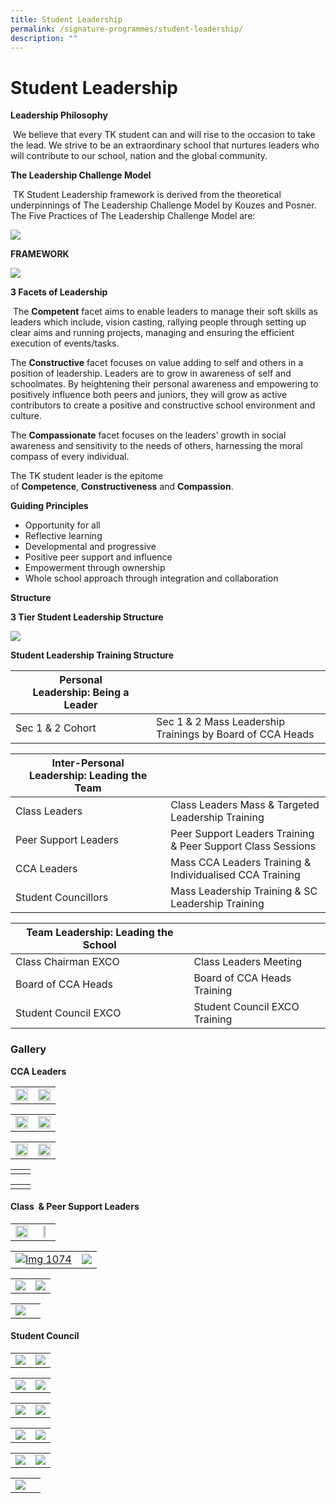```yaml
---
title: Student Leadership
permalink: /signature-programmes/student-leadership/
description: ""
---
```

# Student Leadership

**Leadership Philosophy**

 We believe that every TK student can and will rise to the occasion to take the lead. We strive to be an extraordinary school that nurtures leaders who will contribute to our school, nation and the global community.

**The Leadership Challenge Model**

 TK Student Leadership framework is derived from the theoretical underpinnings of The Leadership Challenge Model by Kouzes and Posner. The Five Practices of The Leadership Challenge Model are:

![](/images/Signature%20Programmes/Student%20Leadership/leadership-challenge-model.jpg)

**FRAMEWORK**

![](/images/Signature%20Programmes/Student%20Leadership/framework.png)

**3 Facets of Leadership**

 The **Competent** facet aims to enable leaders to manage their soft skills as leaders which include, vision casting, rallying people through setting up clear aims and running projects, managing and ensuring the efficient execution of events/tasks.

The **Constructive** facet focuses on value adding to self and others in a position of leadership. Leaders are to grow in awareness of self and schoolmates. By heightening their personal awareness and empowering to positively influence both peers and juniors, they will grow as active contributors to create a positive and constructive school environment and culture.

The **Compassionate** facet focuses on the leaders’ growth in social awareness and sensitivity to the needs of others, harnessing the moral compass of every individual.

The TK student leader is the epitome of **Competence**, **Constructiveness** and **Compassion**.

**Guiding Principles**

*   Opportunity for all
*   Reflective learning
*   Developmental and progressive
*   Positive peer support and influence
*   Empowerment through ownership
*   Whole school approach through integration and collaboration

**Structure**

**3 Tier Student Leadership Structure**

![](/images/Signature%20Programmes/Student%20Leadership/3-tier-Student-Leadership-Structure.png)

**Student Leadership Training Structure**

| Personal Leadership: **Being a Leader**  |   |
|---|---|
|  Sec 1 & 2 Cohort | Sec 1 & 2 Mass Leadership Trainings by Board of CCA Heads  |

|  Inter-Personal Leadership: **Leading the Team**                    |                                                             |
|----------------------|-------------------------------------------------------------|
| Class Leaders        | Class Leaders Mass & Targeted Leadership Training           |
| Peer Support Leaders | Peer Support Leaders Training & Peer Support Class Sessions |
| CCA Leaders          | Mass CCA Leaders Training & Individualised CCA Training     |
| Student Councillors  | Mass Leadership Training & SC Leadership Training           |

|  Team Leadership: **Leading the School**           |                               |
|----------------------|-------------------------------|
| Class Chairman EXCO  | Class Leaders Meeting         |
| Board of CCA Heads   | Board of CCA Heads Training   |
| Student Council EXCO | Student Council EXCO Training |

### **Gallery** 

**CCA Leaders**

|   |   |
|---|---|
| <a href="/images/Signature%20Programmes/Student%20Leadership/366-e1595236863306.jpg"> <img src="/images/Signature%20Programmes/Student%20Leadership/366-e1595236863306.jpg" style="width:100%"></a>  | <a href="/images/Signature%20Programmes/Student%20Leadership/IMG_2346.jpg"> <img src="/images/Signature%20Programmes/Student%20Leadership/IMG_2346.jpg" style="width:100%"></a>  |


|   |   |
|---|---|
| <a href="/images/Signature%20Programmes/Student%20Leadership/IMG_2473.jpg"> <img src="/images/Signature%20Programmes/Student%20Leadership/IMG_2473.jpg" style="width:100%"></a>  | <a href="/images/Signature%20Programmes/Student%20Leadership/IMG_2427.jpg"> <img src="/images/Signature%20Programmes/Student%20Leadership/IMG_2427.jpg" style="width:100%"></a>  |


|   |   |
|---|---|
| <a href="/images/Signature%20Programmes/Student%20Leadership/IMG_0929.jpg"> <img src="/images/Signature%20Programmes/Student%20Leadership/IMG_0929.jpg" style="width:100%"></a>  | <a href="/images/Signature%20Programmes/Student%20Leadership/IMG_0925.jpg"> <img src="/images/Signature%20Programmes/Student%20Leadership/IMG_0925.jpg" style="width:100%"></a>  |

|   |   |
|---|---|
|   |   |

|   |   |
|---|---|
|   |   |

  

#### Class  & Peer Support Leaders

|   |   |
|:---:|:---:|
| <a href="/images/Signature%20Programmes/Student%20Leadership/2C.jpeg"> <img src="/images/Signature%20Programmes/Student%20Leadership/2C.jpeg" style="width:100%"></a>  | <a href="/images/Signature%20Programmes/Student%20Leadership/IMG_0883.jpg"> <img src="/images/Signature%20Programmes/Student%20Leadership/IMG_0883.jpg" style="width:45%"></a>  |

 |   |   |
|---|---|
| [![Img 1074](/images/Signature%20Programmes/Student%20Leadership/IMG_1074.jpg)](/images/Signature%20Programmes/Student%20Leadership/IMG_1074.jpg) | [![](/images/Signature%20Programmes/Student%20Leadership/IMG_2353.jpg)](/images/Signature%20Programmes/Student%20Leadership/IMG_2353.jpg)  | 

 |   |   |
|---|---|
| [![](/images/Signature%20Programmes/Student%20Leadership/IMG_2371.jpg)](/images/Signature%20Programmes/Student%20Leadership/IMG_2371.jpg) | [![](/images/Signature%20Programmes/Student%20Leadership/IMG_2392.jpg)](/images/Signature%20Programmes/Student%20Leadership/IMG_2392.jpg)  | 
  
 |   |   |
|---|---|
| [![](/images/Signature%20Programmes/Student%20Leadership/IMG_2396.jpg)](/images/Signature%20Programmes/Student%20Leadership/IMG_2396.jpg) |  | 

#### Student Council

|   |   |
|---|---|
| [![](/images/Signature%20Programmes/Student%20Leadership/EXCO-2021-2022-scaled.jpg)](/images/Signature%20Programmes/Student%20Leadership/EXCO-2021-2022-scaled.jpg) | [![](/images/Signature%20Programmes/Student%20Leadership/SC-2019-v2.jpg)](/images/Signature%20Programmes/Student%20Leadership/SC-2019-v2.jpg)  | 

|   |   |
|---|---|
| [![](/images/Signature%20Programmes/Student%20Leadership/PHOTO-2020-03-26-13-23-16.jpg)](/images/Signature%20Programmes/Student%20Leadership/PHOTO-2020-03-26-13-23-16.jpg) | [![](/images/Signature%20Programmes/Student%20Leadership/PHOTO-2020-07-01-10-06-18.jpg)](/images/Signature%20Programmes/Student%20Leadership/PHOTO-2020-07-01-10-06-18.jpg)  | 

|   |   |
|---|---|
| [![](/images/Signature%20Programmes/Student%20Leadership/PHOTO-2019-06-06-11-03-21.jpg)](/images/Signature%20Programmes/Student%20Leadership/PHOTO-2019-06-06-11-03-21.jpg) | [![](/images/Signature%20Programmes/Student%20Leadership/IMG_2506-1350x1013.jpg)](/images/Signature%20Programmes/Student%20Leadership/IMG_2506-1350x1013.jpg)  | 
  

|   |   |
|---|---|
| [![](/images/Signature%20Programmes/Student%20Leadership/IMG_1205.jpg)](/images/Signature%20Programmes/Student%20Leadership/IMG_1205.jpg) | [![](/images/Signature%20Programmes/Student%20Leadership/IMG_0847.jpg)](/images/Signature%20Programmes/Student%20Leadership/IMG_0847.jpg)  | 
  
|   |   |
|---|---|
| [![](/images/Signature%20Programmes/Student%20Leadership/IMG_0809-1350x1013.jpg)](/images/Signature%20Programmes/Student%20Leadership/IMG_0809-1350x1013.jpg) | [![](/images/Signature%20Programmes/Student%20Leadership/PHOTO-2019-11-15-10-17-34-v2-1350x1013.jpg)](/images/Signature%20Programmes/Student%20Leadership/PHOTO-2019-11-15-10-17-34-v2-1350x1013.jpg)  | 


|   |   |
|---|---|
| [![](/images/Signature%20Programmes/Student%20Leadership/20190208_141447-v2.jpg)](/images/Signature%20Programmes/Student%20Leadership/20190208_141447-v2.jpg) |  | 

